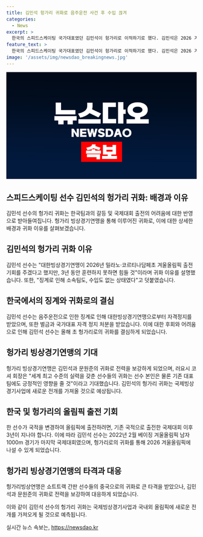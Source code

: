 ```yaml
---
title: 김민석 헝가리 귀화로 음주운전 사건 후 수입 끊겨
categories:
  - News
excerpt: >
  한국의 스피드스케이팅 국가대표였던 김민석이 헝가리로 이적하기로 했다. 김민석은 2026 겨울올림픽 출전 기회를 놓치고 훈련하지 못할 것으로 판단해 귀화했다고 전했다. 전향 후 대한빙상경기연맹으로부터의 징계로 인해 국가대표 자격을 잃은 그는 헝가리로 귀화하여 새로운 국가대표로 활동할 예정이다. 헝가리빙상경기연맹은 김민석의 귀화로 전력을 보강하게 됐다고 전해졌다.
feature_text: >
  한국의 스피드스케이팅 국가대표였던 김민석이 헝가리로 이적하기로 했다. 김민석은 2026 겨울올림픽 출전 기회를 놓치고 훈련하지 못할 것으로 판단해 귀화했다고 전했다. 전향 후 대한빙상경기연맹으로부터의 징계로 인해 국가대표 자격을 잃은 그는 헝가리로 귀화하여 새로운 국가대표로 활동할 예정이다. 헝가리빙상경기연맹은 김민석의 귀화로 전력을 보강하게 됐다고 전해졌다.
image: '/assets/img/newsdao_breakingnews.jpg'
---
```


<p><img src="/assets/img/newsdao_breakingnews.jpg" alt="cryptoinkorea 속보" /></p>

<h2>스피드스케이팅 선수 김민석의 헝가리 귀화: 배경과 이유</h2>

<p>김민석 선수의 헝가리 귀화는 한국팀과의 갈등 및 국제대회 출전의 어려움에 대한 반영으로 받아들여집니다. 헝가리 빙상경기연맹을 통해 이루어진 귀화로, 이에 대한 상세한 배경과 귀화 이유를 살펴보겠습니다.</p>

<p data-ke-size="size16"></p>

<h2>김민석의 헝가리 귀화 이유</h2>

<p>김민석 선수는 "대한빙상경기연맹이 2026년 밀라노·코르티나담페초 겨울올림픽 출전 기회를 주겠다고 했지만, 3년 동안 훈련하지 못하면 힘들 것"이라며 귀화 이유를 설명했습니다. 또한, "징계로 인해 소속팀도, 수입도 없는 상태였다"고 덧붙였습니다.</p>

<h2>한국에서의 징계와 귀화로의 결심</h2>

<p>김민석 선수는 음주운전으로 인한 징계로 인해 대한빙상경기연맹으로부터 자격정지를 받았으며, 또한 벌금과 국가대표 자격 정지 처분을 받았습니다. 이에 대한 후회와 어려움으로 인해 김민석 선수는 올해 초 헝가리로의 귀화를 결심하게 되었습니다.</p>

<p data-ke-size="size16"></p>

<h2>헝가리 빙상경기연맹의 기대</h2>

<p>헝가리 빙상경기연맹은 김민석과 문원준의 귀화로 전력을 보강하게 되었으며, 러요시 코셔 회장은 "세계 최고 수준의 실력을 갖춘 선수들의 귀화는 선수 본인은 물론 기존 대표팀에도 긍정적인 영향을 줄 것"이라고 기대했습니다. 김민석의 헝가리 귀화는 국제빙상경기사업에 새로운 전개를 가져올 것으로 예상됩니다.</p>

<p data-ke-size="size16"></p>

<h2>한국 및 헝가리의 올림픽 출전 기회</h2>

<p>한 선수가 국적을 변경하여 올림픽에 출전하려면, 기존 국적으로 출전한 국제대회 이후 3년이 지나야 합니다. 이에 따라 김민석 선수는 2022년 2월 베이징 겨울올림픽 남자 1000m 경기가 마지막 국제대회였으며, 헝가리로의 귀화를 통해 2026 겨울올림픽에 나설 수 있게 되었습니다.</p>

<h2>헝가리 빙상경기연맹의 타격과 대응</h2>

<p>헝가리빙상연맹은 쇼트트랙 간판 선수들의 중국으로의 귀화로 큰 타격을 받았으나, 김민석과 문원준의 귀화로 전력을 보강하여 대응하게 되었습니다.</p>

<p>이와 같이 김민석 선수의 헝가리 귀화는 국제빙상경기사업과 국내외 올림픽에 새로운 전개를 가져오게 될 것으로 예측됩니다.</p>
실시간 뉴스 속보는, <a href="https://newsdao.kr" rel="dofollow">https://newsdao.kr</a>



